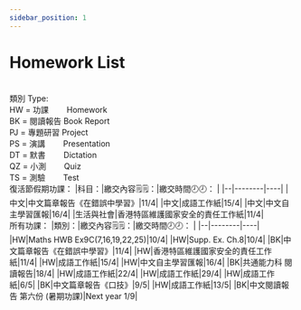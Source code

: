 ```yaml
---
sidebar_position: 1
---
```


# Homework List
<br/>類別 Type: 
<br/>HW = 功課　　 Homework
<br/>BK = 閱讀報告 Book Report
<br/>PJ = 專題研習 Project
<br/>PS = 演講　　 Presentation
<br/>DT = 默書　　 Dictation
<br/>QZ = 小測　　 Quiz
<br/>TS = 測驗　　 Test
<br/>
復活節假期功課：
|科目：|繳交內容🗒️🗒️：|繳交時間🕗🕗： |
|--|--------|----|
|中文|中文篇章報告《在錯誤中學習》|11/4|
|中文|成語工作紙|15/4|
|中文|中文自主學習匯報|16/4|
|生活與社會|香港特區維護國家安全的責任工作紙|11/4|
<br/>
所有功課：
|類別：|繳交內容🗒️🗒️：|繳交時間🕗🕗： |
|--|--------|----|
|HW|Maths HWB Ex9C(7,16,19,22,25)|10/4|
|HW|Supp. Ex. Ch.8|10/4|
|BK|中文篇章報告《在錯誤中學習》|11/4|
|HW|香港特區維護國家安全的責任工作紙|11/4|
|HW|成語工作紙|15/4|
|HW|中文自主學習匯報|16/4|
|BK|共通能力科 閱讀報告|18/4|
|HW|成語工作紙|22/4|
|HW|成語工作紙|29/4|
|HW|成語工作紙|6/5|
|BK|中文篇章報告《口技》|9/5|
|HW|成語工作紙|13/5|
|BK|中文閱讀報告 第六份 (暑期功課)|Next year 1/9|